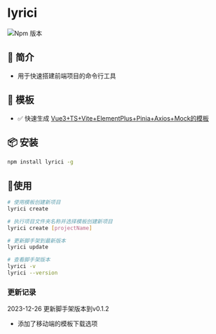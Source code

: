 #  lyrici
![Npm 版本](https://img.shields.io/badge/lyrici_v0.0.1-green)

## 📖 简介
- 用于快速搭建前端项目的命令行工具

## 📕 模板
-  ✅ 快速生成 [Vue3+TS+Vite+ElementPlus+Pinia+Axios+Mock的模板](https://gitee.com/sohucw/admin-pro)

## 📦 安装

```bash
npm install lyrici -g
```
## 🚩使用

```bash
# 使用模板创建新项目
lyrici create 

# 执行项目文件夹名称并选择模板创建新项目
lyrici create [projectName]

# 更新脚手架到最新版本
lyrici update

# 查看脚手架版本
lyrici -v
lyrici --version

```

### 更新记录
2023-12-26 更新脚手架版本到v0.1.2
- 添加了移动端的模板下载选项